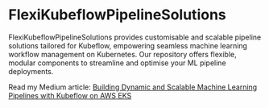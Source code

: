 # FlexiKubeflowPipelineSolutions
FlexiKubeflowPipelineSolutions provides customisable and scalable pipeline solutions tailored for Kubeflow, empowering seamless machine learning workflow management on Kubernetes. Our repository offers flexible, modular components to streamline and optimise your ML pipeline deployments.

Read my Medium article: [Building Dynamic and Scalable Machine Learning Pipelines with Kubeflow on AWS EKS](https://medium.com/@anilkharde786/building-dynamic-and-scalable-machine-learning-pipelines-with-kubeflow-on-aws-eks-0a35f5315bf9)
